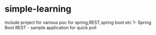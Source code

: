 # simple-learning

include project for various poc for spring,REST,spring boot etc
1- Spring Boot REST - sample application for quick poll
